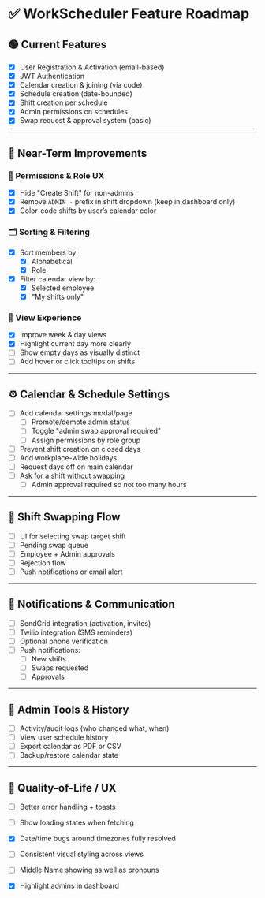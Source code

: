 
# ✅ WorkScheduler Feature Roadmap

## 🟢 Current Features
- [x] User Registration & Activation (email-based)
- [x] JWT Authentication
- [x] Calendar creation & joining (via code)
- [x] Schedule creation (date-bounded)
- [x] Shift creation per schedule
- [x] Admin permissions on schedules
- [x] Swap request & approval system (basic)

---

## 🔨 Near-Term Improvements

### 🔐 Permissions & Role UX
- [x] Hide "Create Shift" for non-admins
- [x] Remove `ADMIN -` prefix in shift dropdown (keep in dashboard only)
- [x] Color-code shifts by user’s calendar color

### 🗂️ Sorting & Filtering
- [x] Sort members by:
  - [x] Alphabetical
  - [x] Role
- [x] Filter calendar view by:
  - [x] Selected employee
  - [x] "My shifts only"

### 📅 View Experience
- [x] Improve week & day views
- [x] Highlight current day more clearly
- [ ] Show empty days as visually distinct
- [ ] Add hover or click tooltips on shifts

---

## ⚙️ Calendar & Schedule Settings
- [ ] Add calendar settings modal/page
  - [ ] Promote/demote admin status
  - [ ] Toggle "admin swap approval required"
  - [ ] Assign permissions by role group
- [ ] Prevent shift creation on closed days
- [ ] Add workplace-wide holidays
- [ ] Request days off on main calendar
- [ ] Ask for a shift without swapping 
  - [ ] Admin approval required so not too many hours

---

## 🔄 Shift Swapping Flow
- [ ] UI for selecting swap target shift
- [ ] Pending swap queue
- [ ] Employee + Admin approvals
- [ ] Rejection flow
- [ ] Push notifications or email alert

---

## 🔔 Notifications & Communication
- [ ] SendGrid integration (activation, invites)
- [ ] Twilio integration (SMS reminders)
- [ ] Optional phone verification
- [ ] Push notifications:
  - [ ] New shifts
  - [ ] Swaps requested
  - [ ] Approvals

---

## 🧪 Admin Tools & History
- [ ] Activity/audit logs (who changed what, when)
- [ ] View user schedule history
- [ ] Export calendar as PDF or CSV
- [ ] Backup/restore calendar state

---

## 🧼 Quality-of-Life / UX
- [ ] Better error handling + toasts
- [ ] Show loading states when fetching
- [x] Date/time bugs around timezones fully resolved
- [ ] Consistent visual styling across views
- [ ] Middle Name showing as well as pronouns
- [x] Highlight admins in dashboard

